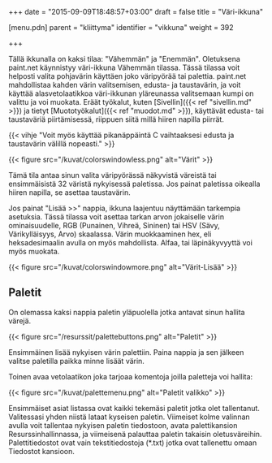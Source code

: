 +++
date = "2015-09-09T18:48:57+03:00"
draft = false
title = "Väri-ikkuna"

[menu.pdn]
	parent = "kliittyma"
	identifier = "vikkuna"
	weight = 392

+++

Tällä ikkunalla on kaksi tilaa: "Vähemmän" ja "Enemmän". Oletuksena paint.net käynnistyy väri-ikkuna Vähemmän tilassa. Tässä tilassa voit helposti valita pohjavärin käyttäen joko 
väripyörää tai palettia. paint.net mahdollistaa kahden värin valitsemisen, edusta- ja taustavärin, ja voit käyttää alasvetolaatikkoa väri-ikkunan yläreunassa valitsemaan kumpi on 
valittu ja voi muokata. Eräät työkalut, kuten [Sivellin]({{< ref "sivellin.md" >}}) ja tietyt [Muototyökalut]({{< ref "muodot.md" >}}), käyttävät edusta- tai taustaväriä 
piirtämisessä, riippuen siitä millä hiiren napilla piirrät.

{{< vihje "Voit myös käyttää pikanäppäintä C vaihtaaksesi edusta ja taustavärin välillä nopeasti." >}}

{{< figure src="/kuvat/colorswindowless.png" alt="Värit" >}}

Tämä tila antaa sinun valita väripyörässä näkyvistä väreistä tai ensimmäisistä 32 väristä nykyisessä paletissa. Jos painat paletissa oikealla hiiren napilla, se asettaa 
taustavärin.

Jos painat "Lisää &gt;&gt;" nappia, ikkuna laajentuu näyttämään tarkempia asetuksia. Tässä tilassa voit asettaa tarkan arvon jokaiselle värin ominaisuudelle, RGB (Punainen, 
Vihreä, Sininen) tai HSV (Sävy, Värikylläisyys, Arvo) skaalassa. Värin muokkaaminen hex, eli heksadesimaalin avulla on myös mahdollista. Alfaa, tai läpinäkyvyyttä voi myös 
muokata.

{{< figure src="/kuvat/colorswindowmore.png" alt="Värit-Lisää" >}}

## Paletit

On olemassa kaksi nappia paletin yläpuolella jotka antavat sinun hallita värejä.

{{< figure src="/resurssit/palettebuttons.png" alt="Paletit" >}}

Ensimmäinen lisää nykyisen värin palettiin. Paina nappia ja sen jälkeen valitse paletilla paikka minne lisäät värin.

Toinen avaa vetolaatikon joka tarjoaa komentoja joilla paletteja voi hallita:

{{< figure src="/kuvat/palettemenu.png" alt="Paletit valikko" >}}

Ensimmäiset asiat listassa ovat kaikki tekemäsi paletit jotka olet tallentanut. Valitessasi yhden niistä lataat kyseisen paletin. Viimeiset kolme valinnan avulla voit 
tallentaa nykyisen paletin tiedostoon, avata palettikansion Resurssinhallinnassa, ja viimeisenä palauttaa paletin takaisin oletusväreihin. Palettitiedostot ovat vain tekstitiedostoja 
(*.txt) jotka ovat tallenettu omaan Tiedostot kansioon.
